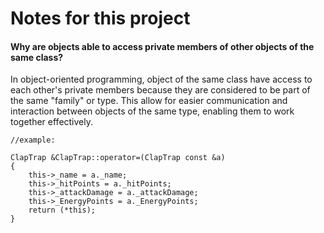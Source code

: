 # Notes for this project

#### Why are objects able to access private members of other objects of the same class?
In object-oriented programming, object of the same class have access to each other's private members because they are considered to be part of the same "family" or type. This allow for easier communication and interaction between objects of the same type, enabling them to work together effectively.
```
//example:

ClapTrap &ClapTrap::operator=(ClapTrap const &a)
{
	this->_name = a._name;
	this->_hitPoints = a._hitPoints;
	this->_attackDamage = a._attackDamage;
	this->_EnergyPoints = a._EnergyPoints;
	return (*this);
}

```